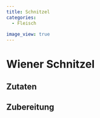 ```yaml
---
title: Schnitzel
categories: 
  - Fleisch
  
image_view: true
---
```


# Wiener Schnitzel

## Zutaten

## Zubereitung
